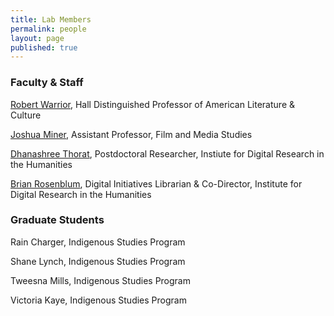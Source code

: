 ```yaml
---
title: Lab Members
permalink: people
layout: page
published: true
---
```


### Faculty & Staff

[Robert Warrior](http://americanstudies.ku.edu/robert-warrior), Hall Distinguished Professor of American Literature & Culture

[Joshua Miner](https://film.ku.edu/joshua-miner), Assistant Professor, Film and Media Studies

[Dhanashree Thorat](https://dhanashreethorat.com), Postdoctoral Researcher, Instiute for Digital Research in the Humanities

[Brian Rosenblum](http://idrh.ku.edu/), Digital Initiatives Librarian & Co-Director, Institute for Digital Research in the Humanities

### Graduate Students

Rain Charger, Indigenous Studies Program

Shane Lynch, Indigenous Studies Program

Tweesna Mills, Indigenous Studies Program

Victoria Kaye, Indigenous Studies Program

